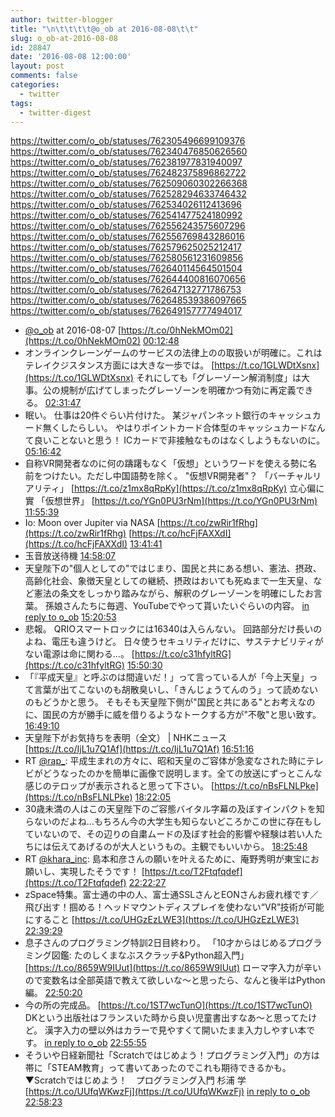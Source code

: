 ```yaml
---
author: twitter-blogger
title: "\n\t\t\t\t@o_ob at 2016-08-08\t\t"
slug: o_ob-at-2016-08-08
id: 28847
date: '2016-08-08 12:00:00'
layout: post
comments: false
categories:
  - twitter
tags:
  - twitter-digest
---
```


https://twitter.com/o_ob/statuses/762305496699109376 https://twitter.com/o_ob/statuses/762340476850626560 https://twitter.com/o_ob/statuses/762381977831940097 https://twitter.com/o_ob/statuses/762482375896862722 https://twitter.com/o_ob/statuses/762509060302266368 https://twitter.com/o_ob/statuses/762528294633746432 https://twitter.com/o_ob/statuses/762534026112413696 https://twitter.com/o_ob/statuses/762541477524180992 https://twitter.com/o_ob/statuses/762556243575607296 https://twitter.com/o_ob/statuses/762556769843286016 https://twitter.com/o_ob/statuses/762579625025212417 https://twitter.com/o_ob/statuses/762580561231609856 https://twitter.com/o_ob/statuses/762640114564501504 https://twitter.com/o_ob/statuses/762644400816070656 https://twitter.com/o_ob/statuses/762647132771786753 https://twitter.com/o_ob/statuses/762648539386097665 https://twitter.com/o_ob/statuses/762649157777494017  

*   [@o_ob](https://twitter.com/o_ob) at 2016-08-07 [https://t.co/0hNekMOm02](https://t.co/0hNekMOm02) [00:12:48](https://twitter.com/o_ob/statuses/762305496699109376)
*   オンラインクレーンゲームのサービスの法律上のの取扱いが明確に。これはテレイクジスタンス方面には大きな一歩では。 [https://t.co/1GLWDtXsnx](https://t.co/1GLWDtXsnx) それにしても「グレーゾーン解消制度」は大事。公の規制が広げてしまったグレーゾーンを明確かつ有効に再定義できる。 [02:31:47](https://twitter.com/o_ob/statuses/762340476850626560)
*   眠い。 仕事は20件ぐらい片付けた。 某ジャパンネット銀行のキャッシュカード無くしたらしい。 やはりポイントカード合体型のキャッシュカードなんて良いことないと思う！ ICカードで非接触なものはなくしようもないのに。 [05:16:42](https://twitter.com/o_ob/statuses/762381977831940097)
*   自称VR開発者なのに何の躊躇もなく「仮想」というワードを使える勢に名前をつけたい。ただし中国語勢を除く。 "仮想VR開発者"？ 「バーチャルリアリティ」 [https://t.co/z1mx8qRpKy](https://t.co/z1mx8qRpKy) 立心偏に實 「仮想世界」 [https://t.co/YGn0PU3rNm](https://t.co/YGn0PU3rNm) [11:55:39](https://twitter.com/o_ob/statuses/762482375896862722)
*   Io: Moon over Jupiter via NASA [https://t.co/zwRir1fRhg](https://t.co/zwRir1fRhg) [https://t.co/hcFjFAXXdI](https://t.co/hcFjFAXXdI) [13:41:41](https://twitter.com/o_ob/statuses/762509060302266368)
*   玉音放送待機 [14:58:07](https://twitter.com/o_ob/statuses/762528294633746432)
*   天皇陛下の"個人としての"ではじまり、国民と共にある想い、憲法、摂政、高齢化社会、象徴天皇としての継続、摂政はおいても死ぬまで一生天皇、など憲法の条文をしっかり踏みながら、解釈のグレーゾーンを明確にしたお言葉。 孫娘さんたちに毎週、YouTubeでやって貰いたいぐらいの内容。 [in reply to o_ob](https://twitter.com/o_ob/statuses/762528294633746432) [15:20:53](https://twitter.com/o_ob/statuses/762534026112413696)
*   悲報。 QRIOスマートロックには16340は入らんない。 回路部分だけ長いのよね、電圧も違うけど。 日々使うセキュリティだけに、サステナビリティがない電源は命に関わる...。 [https://t.co/c31hfyltRG](https://t.co/c31hfyltRG) [15:50:30](https://twitter.com/o_ob/statuses/762541477524180992)
*   「『平成天皇』と呼ぶのは間違いだ！」って言っている人が「今上天皇」って言葉が出てこないのも胡散臭いし、「きんじょうてんのう」って読めないのもどうかと思う。 そもそも天皇陛下側が"国民と共にある"とお考えなのに、国民の方が勝手に威を借りるようなトークする方が"不敬"と思い致す。 [16:49:10](https://twitter.com/o_ob/statuses/762556243575607296)
*   天皇陛下がお気持ちを表明（全文） | NHKニュース [https://t.co/IjL1u7Q1Af](https://t.co/IjL1u7Q1Af) [16:51:16](https://twitter.com/o_ob/statuses/762556769843286016)
*   RT [@rap_](https://twitter.com/rap_): 平成生まれの方々に、昭和天皇のご容体が急変なされた時にテレビがどうなったのかを簡単に画像で説明します。全ての放送にずっとこんな感じのテロップが表示されると思って下さい。 [https://t.co/nBsFLNLPke](https://t.co/nBsFLNLPke) [18:22:05](https://twitter.com/o_ob/statuses/762579625025212417)
*   30歳未満の人はこの天皇陛下のご容態バイタル字幕の及ぼすインパクトを知らないのだよね…もちろん今の大学生も知らないどころかこの世に存在もしていないので、その辺りの自粛ムードの及ぼす社会的影響や経験は若い人たちには伝えてあげるのが大人というもの。主観でもいいから。 [18:25:48](https://twitter.com/o_ob/statuses/762580561231609856)
*   RT [@khara_inc](https://twitter.com/khara_inc): 島本和彦さんの願いを叶えるために、庵野秀明が東宝にお願いし、実現したそうです！ [https://t.co/T2Ftqfqdef](https://t.co/T2Ftqfqdef) [22:22:27](https://twitter.com/o_ob/statuses/762640114564501504)
*   zSpace特集。富士通の中の人、富士通SSLさんとEONさんお疲れ様です／飛び出す！掴める！ヘッドマウントディスプレイを使わない“VR”技術が可能にすること [https://t.co/UHGzEzLWE3](https://t.co/UHGzEzLWE3) [22:39:29](https://twitter.com/o_ob/statuses/762644400816070656)
*   息子さんのプログラミング特訓2日目終わり。 「10才からはじめるプログラミング図鑑: たのしくまなぶスクラッチ&Python超入門」 [https://t.co/8659W9IUut](https://t.co/8659W9IUut) ローマ字入力が辛いので変数名は全部英語で教えて欲しいな〜と思ったら、なんと後半はPython編。 [22:50:20](https://twitter.com/o_ob/statuses/762647132771786753)
*   今の所の完成品。 [https://t.co/1ST7wcTunO](https://t.co/1ST7wcTunO) DKという出版社はフランスいた時から良い児童書出すなあ〜と思ってたけど。 漢字入力の壁以外はカラーで見やすくて開いたまま入力しやすい本です。 [in reply to o_ob](https://twitter.com/o_ob/statuses/762647132771786753) [22:55:55](https://twitter.com/o_ob/statuses/762648539386097665)
*   そういや日経新聞社「Scratchではじめよう！プログラミング入門」の方は帯に「STEAM教育」って書いてあったのでこれも期待できるかも。 ▼Scratchではじめよう！　プログラミング入門 杉浦 学 [https://t.co/UUfqWKwzFj](https://t.co/UUfqWKwzFj) [in reply to o_ob](https://twitter.com/o_ob/statuses/762648539386097665) [22:58:23](https://twitter.com/o_ob/statuses/762649157777494017)